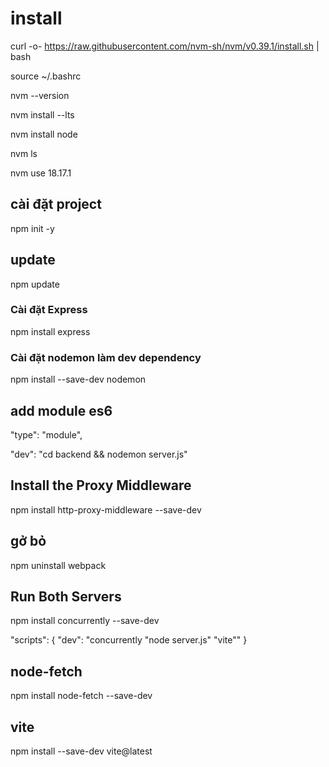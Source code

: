 # install

curl -o- https://raw.githubusercontent.com/nvm-sh/nvm/v0.39.1/install.sh | bash

source ~/.bashrc

nvm --version

nvm install --lts

nvm install node

nvm ls

nvm use 18.17.1

## cài đặt project
npm init -y

## update
npm update

### Cài đặt Express
npm install express

### Cài đặt nodemon làm dev dependency
npm install --save-dev nodemon

## add module es6
"type": "module",

"dev": "cd backend && nodemon server.js"

## Install the Proxy Middleware
npm install http-proxy-middleware --save-dev

## gở bỏ
npm uninstall webpack

## Run Both Servers

npm install concurrently --save-dev

"scripts": {
  "dev": "concurrently \"node server.js\" \"vite\""
}

## node-fetch

npm install node-fetch --save-dev

## vite

npm install --save-dev vite@latest


